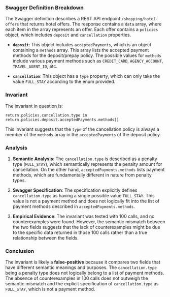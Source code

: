 ### Swagger Definition Breakdown

The Swagger definition describes a REST API endpoint `/shopping/hotel-offers` that returns hotel offers. The response contains a `data` array, where each item in the array represents an offer. Each offer contains a `policies` object, which includes `deposit` and `cancellation` properties.

- **`deposit`**: This object includes `acceptedPayments`, which is an object containing a `methods` array. This array lists the accepted payment methods for the deposit/prepay policy. The possible values for `methods` include various payment methods such as `CREDIT_CARD`, `AGENCY_ACCOUNT`, `TRAVEL_AGENT_ID`, etc.

- **`cancellation`**: This object has a `type` property, which can only take the value `FULL_STAY` according to the enum provided.

### Invariant

The invariant in question is:

`return.policies.cancellation.type in return.policies.deposit.acceptedPayments.methods[]`

This invariant suggests that the `type` of the cancellation policy is always a member of the `methods` array in the `acceptedPayments` of the deposit policy.

### Analysis

1. **Semantic Analysis**: The `cancellation.type` is described as a penalty type (`FULL_STAY`), which semantically represents the penalty amount for cancellation. On the other hand, `acceptedPayments.methods` lists payment methods, which are fundamentally different in nature from penalty types.

2. **Swagger Specification**: The specification explicitly defines `cancellation.type` as having a single possible value `FULL_STAY`. This value is not a payment method and does not logically fit into the list of payment methods described in `acceptedPayments.methods`.

3. **Empirical Evidence**: The invariant was tested with 100 calls, and no counterexamples were found. However, the semantic mismatch between the two fields suggests that the lack of counterexamples might be due to the specific data returned in those 100 calls rather than a true relationship between the fields.

### Conclusion

The invariant is likely a **false-positive** because it compares two fields that have different semantic meanings and purposes. The `cancellation.type` being a penalty type does not logically belong to a list of payment methods. The absence of counterexamples in 100 calls does not outweigh the semantic mismatch and the explicit specification of `cancellation.type` as `FULL_STAY`, which is not a payment method.
